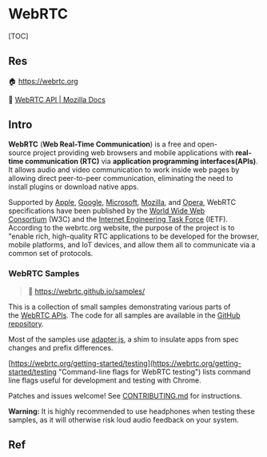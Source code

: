 # WebRTC

[TOC]



## Res
🏠 https://webrtc.org

📂 [WebRTC API | Mozilla Docs](https://developer.mozilla.org/en-US/docs/Web/API/WebRTC_API)



## Intro
**WebRTC** (**Web Real-Time Communication**) is a free and open-source project providing web browsers and mobile applications with **real-time communication (RTC)** via **application programming interfaces(APIs)**. It allows audio and video communication to work inside web pages by allowing direct peer-to-peer communication, eliminating the need to install plugins or download native apps.

Supported by [Apple](https://en.wikipedia.org/wiki/Apple_Inc. "Apple Inc."), [Google](https://en.wikipedia.org/wiki/Google "Google"), [Microsoft](https://en.wikipedia.org/wiki/Microsoft "Microsoft"), [Mozilla](https://en.wikipedia.org/wiki/Mozilla "Mozilla"), and [Opera](https://en.wikipedia.org/wiki/Opera_Software "Opera Software"), WebRTC specifications have been published by the [World Wide Web Consortium](https://en.wikipedia.org/wiki/World_Wide_Web_Consortium "World Wide Web Consortium") (W3C) and the [Internet Engineering Task Force](https://en.wikipedia.org/wiki/Internet_Engineering_Task_Force "Internet Engineering Task Force") (IETF).
According to the webrtc.org website, the purpose of the project is to "enable rich, high-quality RTC applications to be developed for the browser, mobile platforms, and IoT devices, and allow them all to communicate via a common set of protocols.


### WebRTC Samples
> 🔗 https://webrtc.github.io/samples/

This is a collection of small samples demonstrating various parts of the [WebRTC APIs](https://developer.mozilla.org/en-US/docs/Web/API/WebRTC_API). The code for all samples are available in the [GitHub repository](https://github.com/webrtc/samples).

Most of the samples use [adapter.js](https://github.com/webrtc/adapter), a shim to insulate apps from spec changes and prefix differences.

[https://webrtc.org/getting-started/testing](https://webrtc.org/getting-started/testing "Command-line flags for WebRTC testing") lists command line flags useful for development and testing with Chrome.

Patches and issues welcome! See [CONTRIBUTING.md](https://github.com/webrtc/samples/blob/gh-pages/CONTRIBUTING.md) for instructions.

**Warning:** It is highly recommended to use headphones when testing these samples, as it will otherwise risk loud audio feedback on your system.



## Ref
[WebRTC | WikiPedia]: https://en.wikipedia.org/wiki/WebRTC

